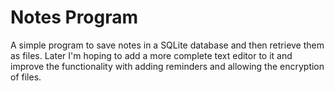 # Notes Program

A simple program to save notes in a SQLite database and then retrieve them as files. Later I'm hoping to add a more
complete text editor to it and improve the functionality with adding reminders and allowing the encryption of files.